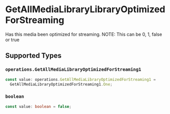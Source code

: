 # GetAllMediaLibraryLibraryOptimizedForStreaming

Has this media been optimized for streaming. NOTE: This can be 0, 1, false or true


## Supported Types

### `operations.GetAllMediaLibraryOptimizedForStreaming1`

```typescript
const value: operations.GetAllMediaLibraryOptimizedForStreaming1 =
  GetAllMediaLibraryOptimizedForStreaming1.One;
```

### `boolean`

```typescript
const value: boolean = false;
```

